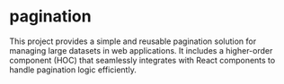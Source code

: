# pagination
This project provides a simple and reusable pagination solution for managing large datasets in web applications. It includes a higher-order component (HOC) that seamlessly integrates with React components to handle pagination logic efficiently.
